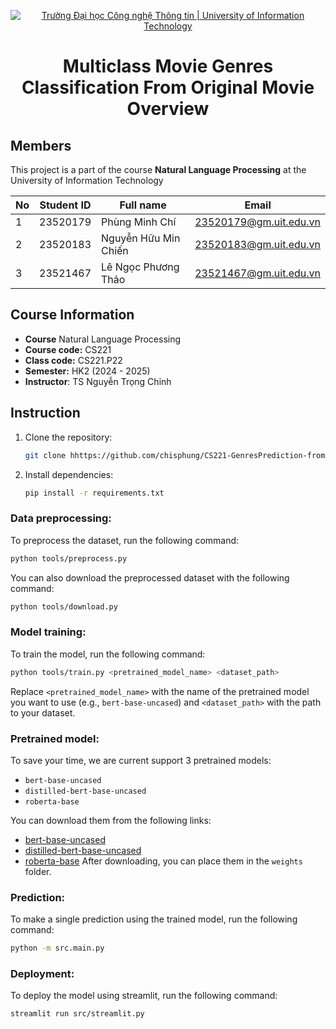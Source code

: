 <!-- Banner -->
<p align="center">
  <a href="https://www.uit.edu.vn/" title="Trường Đại học Công nghệ Thông tin" style="border: none;">
    <img src="https://i.imgur.com/WmMnSRt.png" alt="Trường Đại học Công nghệ Thông tin | University of Information Technology">
  </a>
</p>

<!-- Title -->
<h1 align="center"><b>Multiclass Movie Genres Classification From Original Movie Overview</b></h1>
<!-- Main -->

## Members
This project is a part of the course **Natural Language Processing** at the University of Information Technology

| No            | Student ID    | Full name            | Email                   |
| ------------- | ------------- | -------------------- | ----------------------- |
| 1             | 23520179      | Phùng Minh Chí       | 23520179@gm.uit.edu.vn  |
| 2             | 23520183      | Nguyễn Hữu Min Chiến | 23520183@gm.uit.edu.vn  |
| 3             | 23521467      | Lê Ngọc Phương Thảo  | 23521467@gm.uit.edu.vn  |

## Course Information
* **Course** Natural Language Processing 
* **Course code:** CS221
* **Class code:** CS221.P22
* **Semester:** HK2 (2024 - 2025)
* **Instructor**: TS Nguyễn Trọng Chỉnh

## Instruction
1. Clone the repository:
   ```bash
   git clone hhttps://github.com/chisphung/CS221-GenresPrediction-from-Overview
2. Install dependencies:
   ```bash
   pip install -r requirements.txt
   ```
### Data preprocessing:
To preprocess the dataset, run the following command:
```bash
python tools/preprocess.py 
```
You can also download the preprocessed dataset with the following command:
```bash
python tools/download.py
```
### Model training:
To train the model, run the following command:
```bash
python tools/train.py <pretrained_model_name> <dataset_path>
```
Replace `<pretrained_model_name>` with the name of the pretrained model you want to use (e.g., `bert-base-uncased`) and `<dataset_path>` with the path to your dataset.
### Pretrained model:
To save your time, we are current support 3 pretrained models:
- `bert-base-uncased`
- `distilled-bert-base-uncased`
- `roberta-base`

You can download them from the following links:
- [bert-base-uncased](https://drive.google.com/drive/u/0/folders/1VMI2n7ZvDL6YL5iVGRI3dTr3aJdzDVek)
- [distilled-bert-base-uncased](https://drive.google.com/drive/u/0/folders/1VMI2n7ZvDL6YL5iVGRI3dTr3aJdzDVek)
- [roberta-base](https://drive.google.com/drive/u/0/folders/1VMI2n7ZvDL6YL5iVGRI3dTr3aJdzDVek)
After downloading, you can place them in the `weights` folder.
### Prediction:
To make a single prediction using the trained model, run the following command:
```bash
python -m src.main.py 
```
### Deployment:
To deploy the model using streamlit, run the following command:
```bash
streamlit run src/streamlit.py
```
